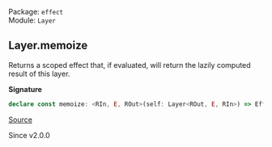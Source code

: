 Package: `effect`<br />
Module: `Layer`<br />

## Layer.memoize

Returns a scoped effect that, if evaluated, will return the lazily computed
result of this layer.

**Signature**

```ts
declare const memoize: <RIn, E, ROut>(self: Layer<ROut, E, RIn>) => Effect.Effect<Layer<ROut, E, RIn>, never, Scope.Scope>
```

[Source](https://github.com/Effect-TS/effect/tree/main/packages/effect/src/Layer.ts#L484)

Since v2.0.0